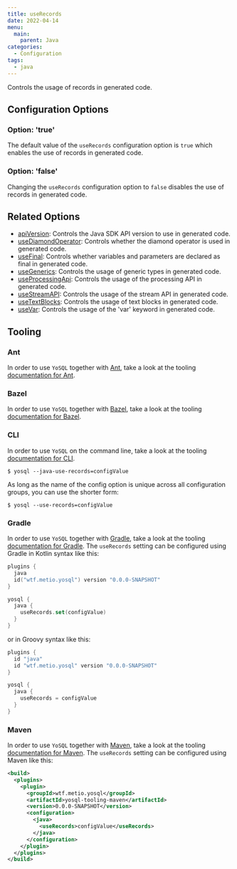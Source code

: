 ```yaml
---
title: useRecords
date: 2022-04-14
menu:
  main:
    parent: Java
categories:
  - Configuration
tags:
  - java
---
```


Controls the usage of records in generated code.

## Configuration Options

### Option: 'true'

The default value of the `useRecords` configuration option is `true` which enables the use of records in generated code.

### Option: 'false'

Changing the `useRecords` configuration option to `false` disables the use of records in generated code.

## Related Options

- [apiVersion](../apiversion/): Controls the Java SDK API version to use in generated code.
- [useDiamondOperator](../usediamondoperator/): Controls whether the diamond operator is used in generated code.
- [useFinal](../usefinal/): Controls whether variables and parameters are declared as final in generated code.
- [useGenerics](../usegenerics/): Controls the usage of generic types in generated code.
- [useProcessingApi](../useprocessingapi/): Controls the usage of the processing API in generated code.
- [useStreamAPI](../usestreamapi/): Controls the usage of the stream API in generated code.
- [useTextBlocks](../usetextblocks/): Controls the usage of text blocks in generated code.
- [useVar](../usevar/): Controls the usage of the 'var' keyword in generated code.

## Tooling

### Ant

In order to use `YoSQL` together with [Ant](https://ant.apache.org/), take a look at the tooling [documentation for Ant](/tooling/ant/).

### Bazel

In order to use `YoSQL` together with [Bazel](https://bazel.build/), take a look at the tooling [documentation for Bazel](/tooling/bazel/).

### CLI

In order to use `YoSQL` on the command line, take a look at the tooling [documentation for CLI](/tooling/cli/).

```console
$ yosql --java-use-records=configValue
```

As long as the name of the config option is unique across all configuration groups, you can use the shorter form:

```console
$ yosql --use-records=configValue
```

### Gradle

In order to use `YoSQL` together with [Gradle](https://gradle.org/), take a look at the tooling [documentation for Gradle](/tooling/gradle/). The `useRecords` setting can be configured using Gradle in Kotlin syntax like this:

```kotlin
plugins {
  java
  id("wtf.metio.yosql") version "0.0.0-SNAPSHOT"
}

yosql {
  java {
    useRecords.set(configValue)
  }
}
```

or in Groovy syntax like this:

```groovy
plugins {
  id "java"
  id "wtf.metio.yosql" version "0.0.0-SNAPSHOT"
}

yosql {
  java {
    useRecords = configValue
  }
}
```

### Maven

In order to use `YoSQL` together with [Maven](https://maven.apache.org/), take a look at the tooling [documentation for Maven](/tooling/maven/). The `useRecords` setting can be configured using Maven like this:

```xml
<build>
  <plugins>
    <plugin>
      <groupId>wtf.metio.yosql</groupId>
      <artifactId>yosql-tooling-maven</artifactId>
      <version>0.0.0-SNAPSHOT</version>
      <configuration>
        <java>
          <useRecords>configValue</useRecords>
        </java>
      </configuration>
    </plugin>
  </plugins>
</build>
```
